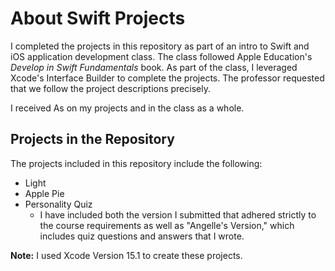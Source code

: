 # About Swift Projects

I completed the projects in this repository as part of an intro to Swift and iOS application development class. The class followed Apple Education's _Develop in Swift Fundamentals_ book. As part of the class, I leveraged Xcode's Interface Builder to complete the projects. The professor requested that we follow the project descriptions precisely. 

I received As on my projects and in the class as a whole.

## Projects in the Repository
The projects included in this repository include the following:
- Light
- Apple Pie
- Personality Quiz
  - I have included both the version I submitted that adhered strictly to the course requirements as well as "Angelle's Version," which includes quiz questions and answers that I wrote.
 
**Note:** I used Xcode Version 15.1 to create these projects.

